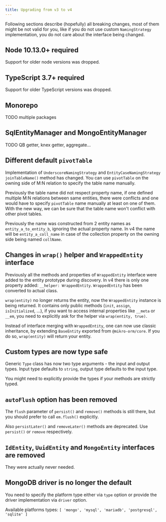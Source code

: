 ```yaml
---
title: Upgrading from v3 to v4
---
```


Following sections describe (hopefully) all breaking changes, most of them might be not valid 
for you, like if you do not use custom `NamingStrategy` implementation, you do not care about
the interface being changed.

## Node 10.13.0+ required

Support for older node versions was dropped. 

## TypeScript 3.7+ required

Support for older TypeScript versions was dropped. 

## Monorepo

TODO multiple packages

## SqlEntityManager and MongoEntityManager

TODO QB getter, knex getter, aggregate...

## Different default `pivotTable`

Implementation of `UnderscoreNamingStrategy` and `EntityCaseNamingStrategy` 
`joinTableName()` method has changed. You can use `pivotTable` on the owning side
of M:N relation to specify the table name manually. 

Previously the table name did not respect property name, if one defined multiple
M:N relations between same entities, there were conflicts and one would have to 
specify `pivotTable` name manually at least on one of them. With the new way, 
we can be sure that the table name won't conflict with other pivot tables. 

Previously the name was constructed from 2 entity names as `entity_a_to_entity_b`,
ignoring the actual property name. In v4 the name will be `entity_a_coll_name` in 
case of the collection property on the owning side being named `collName`. 

## Changes in `wrap()` helper and `WrappedEntity` interface

Previously all the methods and properties of `WrappedEntity` interface were
added to the entity prototype during discovery. In v4 there is only one property
added: `__helper: WrappedEntity`. `WrappedEntity` has been converted to actual class.

`wrap(entity)` no longer returns the entity, now the `WrappedEntity` instance is 
being returned. It contains only public methods (`init`, `assign`, `isInitialized`, ...),
if you want to access internal properties like `__meta` or `__em`, you need to explicitly
ask for the helper via `wrap(entity, true)`.

Instead of interface merging with `WrappedEntity`, one can now use classic inheritance,
by extending `BaseEntity` exported from `@mikro-orm/core`. If you do so, `wrap(entity)` 
will return your entity. 

## Custom types are now type safe

Generic `Type` class has now two type arguments - the input and output types. 
Input type defaults to `string`, output type defaults to the input type. 

You might need to explicitly provide the types if your methods are strictly typed.

## `autoFlush` option has been removed

The `flush` parameter of `persist()` and `remove()` methods is still there, but you
should prefer to call `em.flush()` explicitly. 

Also `persistLater()` and `removeLater()` methods are deprecated. Use `persist()` or
`remove` respectively.

## `IdEntity`, `UuidEntity` and `MongoEntity` interfaces are removed

They were actually never needed. 

## MongoDB driver is no longer the default

You need to specify the platform type either via `type` option or provide the driver
implementation via `driver` option. 

Available platforms types: `[ 'mongo', 'mysql', 'mariadb', 'postgresql', 'sqlite' ]`
